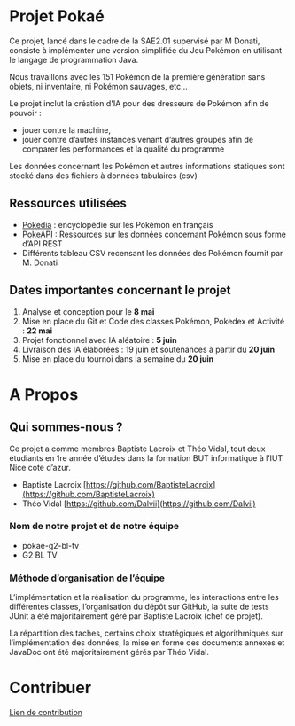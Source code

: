 # **Projet Pokaé**

Ce projet, lancé dans le cadre de la SAE2.01 supervisé par M Donati, consiste à implémenter une version simplifiée du Jeu Pokémon en utilisant le langage de programmation Java.

Nous travaillons avec les 151 Pokémon de la première génération sans objets, ni inventaire, ni Pokémon sauvages, etc...

Le projet inclut la création d'IA pour des dresseurs de Pokémon afin de pouvoir :

- jouer contre la machine,
- jouer contre d’autres instances venant d’autres groupes afin de comparer les performances et la qualité du programme

Les données concernant les Pokémon et autres informations statiques sont stocké dans des fichiers à données tabulaires (csv)

## Ressources utilisées

- [Pokedia](https://www.pokepedia.fr/Portail:Accueil) : encyclopédie sur les Pokémon en français
- [PokeAPI](https://pokeapi.co/) : Ressources sur les données concernant Pokémon sous forme d’API REST
- Différents tableau CSV recensant les données des Pokémon fournit par M. Donati

## Dates importantes concernant le projet

1. Analyse et conception pour le **8 mai**
2. Mise en place du Git et Code des classes Pokémon, Pokedex et Activité : **22 mai**
3. Projet fonctionnel avec IA aléatoire : **5 juin**
4. Livraison des IA élaborées : 19 juin et soutenances à partir du **20 juin**
5. Mise en place du tournoi dans la semaine du **20 juin**

# A Propos

## Qui sommes-nous ?

Ce projet a comme membres Baptiste Lacroix et Théo Vidal, tout deux étudiants en 1re année d’études dans la formation BUT informatique à l’IUT Nice cote d’azur.

- Baptiste Lacroix [https://github.com/BaptisteLacroix](https://github.com/BaptisteLacroix)
- Théo Vidal [https://github.com/Dalvii](https://github.com/Dalvii)

### Nom de notre projet et de notre équipe

- pokae-g2-bl-tv
- G2 BL TV

### Méthode d’organisation de l’équipe

L’implémentation et la réalisation du programme, les interactions entre les différentes classes, l’organisation du dépôt sur GitHub, la suite de tests JUnit a été majoritairement géré par Baptiste Lacroix (chef de projet).

La répartition des taches, certains choix stratégiques et algorithmiques sur l’implémentation des données, la mise en forme des documents annexes et JavaDoc ont été majoritairement gérés par Théo Vidal.

# Contribuer

[Lien de contribution](./docs/CONTRIBUTING.md)
